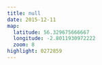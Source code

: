 ```yaml
---
title: null
date: 2015-12-11
map:
  latitude: 56.329675666667
  longitude: -2.8011930972222
  zoom: 8
highlight: 0272859
---
```

